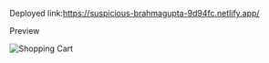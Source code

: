 Deployed link:https://suspicious-brahmagupta-9d94fc.netlify.app/

Preview 

![Shopping Cart](https://user-images.githubusercontent.com/91612914/147663101-8cb295c4-7543-49e4-b46c-b2444fa77e23.png)


